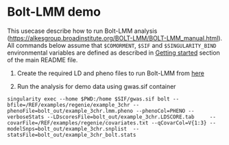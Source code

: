 # Bolt-LMM demo

This usecase describe how to run Bolt-LMM analysis (<https://alkesgroup.broadinstitute.org/BOLT-LMM/BOLT-LMM_manual.html>). All commands below assume that ``$COMORMENT``, ``$SIF`` and ``$SINGULARITY_BIND`` environmental variables are defined as described in [Getting started](../README.md#getting-started) section of the main README file.

1. Create the required LD and pheno files to run Bolt-LMM from [here](https://github.com/comorment/containers/tree/main/reference/examples/boltlmm)

2. Run the analysis for demo data using gwas.sif container

```
singularity exec --home $PWD:/home $SIF/gwas.sif bolt --bfile=/REF/examples/regenie/example_3chr --phenoFile=bolt_out/example_3chr.lmm.pheno --phenoCol=PHENO --verboseStats --LDscoresFile=bolt_out/example_3chr.LDSCORE.tab     --covarFile=/REF/examples/regenie/covariates.txt --qCovarCol=V{1:3} --modelSnps=bolt_out/example_3chr.snplist  --statsFile=bolt_out/example_3chr_bolt.stats

```
